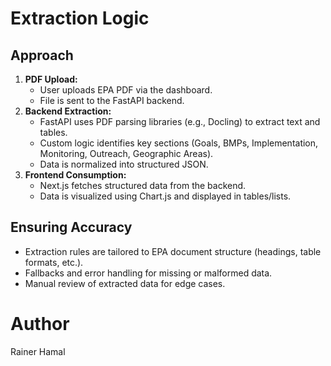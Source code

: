 # Extraction Logic

## Approach
1. **PDF Upload:**
   - User uploads EPA PDF via the dashboard.
   - File is sent to the FastAPI backend.
2. **Backend Extraction:**
   - FastAPI uses PDF parsing libraries (e.g., Docling) to extract text and tables.
   - Custom logic identifies key sections (Goals, BMPs, Implementation, Monitoring, Outreach, Geographic Areas).
   - Data is normalized into structured JSON.
3. **Frontend Consumption:**
   - Next.js fetches structured data from the backend.
   - Data is visualized using Chart.js and displayed in tables/lists.

## Ensuring Accuracy
- Extraction rules are tailored to EPA document structure (headings, table formats, etc.).
- Fallbacks and error handling for missing or malformed data.
- Manual review of extracted data for edge cases.

# Author

Rainer Hamal